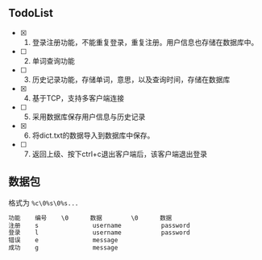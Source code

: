 ## TodoList

- [x] 1. 登录注册功能，不能重复登录，重复注册。用户信息也存储在数据库中。
- [ ] 2. 单词查询功能
- [ ] 3. 历史记录功能，存储单词，意思，以及查询时间，存储在数据库
- [x] 4. 基于TCP，支持多客户端连接
- [ ] 5. 采用数据库保存用户信息与历史记录
- [x] 6. 将dict.txt的数据导入到数据库中保存。
- [ ] 7. 返回上级、按下ctrl+c退出客户端后，该客户端退出登录

## 数据包

格式为 `%c\0%s\0%s...`

```txt
功能    编号    \0      数据        \0      数据
注册    s               username           password
登录    l               username           password
错误    e               message
成功    g               message
```


